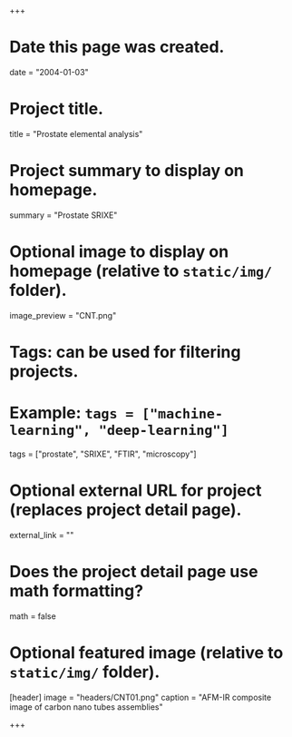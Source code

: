 +++
# Date this page was created.
date = "2004-01-03"

# Project title.
title = "Prostate elemental analysis"

# Project summary to display on homepage.
summary = "Prostate SRIXE"

# Optional image to display on homepage (relative to `static/img/` folder).
image_preview = "CNT.png"

# Tags: can be used for filtering projects.
# Example: `tags = ["machine-learning", "deep-learning"]`
tags = ["prostate", "SRIXE", "FTIR", "microscopy"]

# Optional external URL for project (replaces project detail page).
external_link = ""

# Does the project detail page use math formatting?
math = false

# Optional featured image (relative to `static/img/` folder).
[header]
image = "headers/CNT01.png"
caption = "AFM-IR composite image of carbon nano tubes assemblies"

+++
